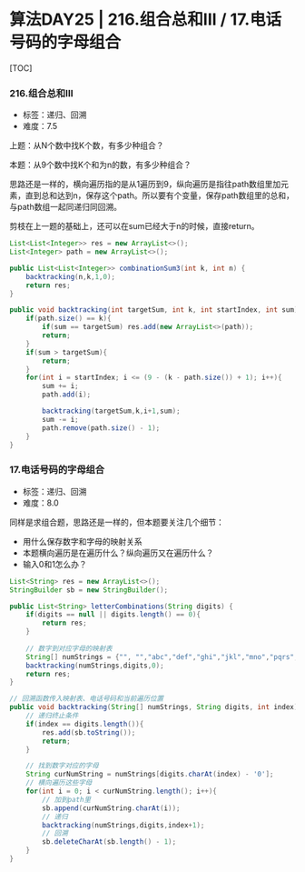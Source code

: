 # 算法DAY25 | 216.组合总和III /  17.电话号码的字母组合

[TOC]

### 216.组合总和III

- 标签：递归、回溯
- 难度：7.5

上题：从N个数中找K个数，有多少种组合？

本题：从9个数中找K个和为n的数，有多少种组合？

思路还是一样的，横向遍历指的是从1遍历到9，纵向遍历是指往path数组里加元素，直到总和达到n，保存这个path。所以要有个变量，保存path数组里的总和，与path数组一起同递归同回溯。

剪枝在上一题的基础上，还可以在sum已经大于n的时候，直接return。

```java
List<List<Integer>> res = new ArrayList<>();
List<Integer> path = new ArrayList<>();

public List<List<Integer>> combinationSum3(int k, int n) {
    backtracking(n,k,1,0);
    return res; 
}

public void backtracking(int targetSum, int k, int startIndex, int sum){
    if(path.size() == k){
        if(sum == targetSum) res.add(new ArrayList<>(path));
        return;
    }
    if(sum > targetSum){
        return;
    }
    for(int i = startIndex; i <= (9 - (k - path.size()) + 1); i++){
        sum += i;
        path.add(i);

        backtracking(targetSum,k,i+1,sum);
        sum -= i;
        path.remove(path.size() - 1);
    }
}
```



### 17.电话号码的字母组合

- 标签：递归、回溯
- 难度：8.0

同样是求组合题，思路还是一样的，但本题要关注几个细节：

- 用什么保存数字和字母的映射关系
- 本题横向遍历是在遍历什么？纵向遍历又在遍历什么？
- 输入0和1怎么办？

```java
List<String> res = new ArrayList<>();
StringBuilder sb = new StringBuilder();

public List<String> letterCombinations(String digits) {
    if(digits == null || digits.length() == 0){
        return res;
    }
    
    // 数字到对应字母的映射表
    String[] numStrings = {"", "","abc","def","ghi","jkl","mno","pqrs","tuv","wxyz"};
    backtracking(numStrings,digits,0);
    return res;
}

// 回溯函数传入映射表、电话号码和当前遍历位置
public void backtracking(String[] numStrings, String digits, int index){
    // 递归终止条件
    if(index == digits.length()){
        res.add(sb.toString());
        return;
    }

    // 找到数字对应的字母
    String curNumString = numStrings[digits.charAt(index) - '0'];
    // 横向遍历这些字母
    for(int i = 0; i < curNumString.length(); i++){
        // 加到path里
        sb.append(curNumString.charAt(i));
        // 递归
        backtracking(numStrings,digits,index+1);
        // 回溯
        sb.deleteCharAt(sb.length() - 1);
    }
}
```

